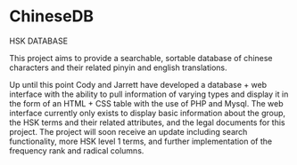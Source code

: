 # ChineseDB
HSK DATABASE

This project aims to provide a searchable, sortable database of chinese characters and their related pinyin and english translations.

Up until this point Cody and Jarrett have developed a database + web interface with the ability to pull information of varying types 
and display it in the form of an HTML + CSS table with the use of PHP and Mysql. The web interface currently only exists to display 
basic information about the group, the HSK terms and their related attributes, and the legal documents for this project. The project 
will soon receive an update including search functionality, more HSK level 1 terms, and further implementation of the frequency rank and radical columns.